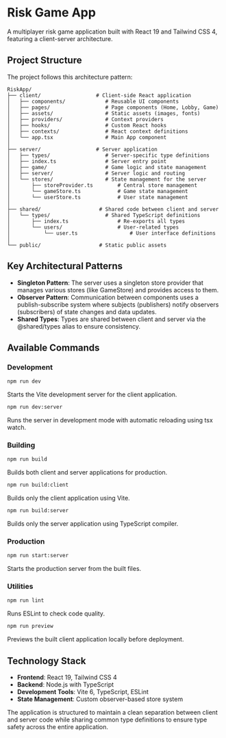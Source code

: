 # Risk Game App
A multiplayer risk game application built with React 19 and Tailwind CSS 4, featuring a client-server architecture.

## Project Structure
The project follows this architecture pattern:

```
RiskApp/
├── client/                  # Client-side React application
│   ├── components/             # Reusable UI components
│   ├── pages/                  # Page components (Home, Lobby, Game)
│   ├── assets/                 # Static assets (images, fonts)
│   ├── providers/              # Context providers
│   ├── hooks/                  # Custom React hooks
│   ├── contexts/               # React context definitions
│   └── app.tsx                 # Main App component
│
├── server/                  # Server application
│   ├── types/                  # Server-specific type definitions
│   ├── index.ts                # Server entry point
│   ├── game/                   # Game logic and state management
│   ├── server/                 # Server logic and routing
│   └── stores/                 # State management for the server
│       ├── storeProvider.ts        # Central store management
│       └── gameStore.ts            # Game state management
│       └── userStore.ts            # User state management
│
├── shared/                   # Shared code between client and server
│   └── types/                  # Shared TypeScript definitions
│       ├── index.ts                # Re-exports all types
│       └── users/                  # User-related types
│           └── user.ts                 # User interface definitions
│
└── public/                   # Static public assets
```

## Key Architectural Patterns
- **Singleton Pattern**: The server uses a singleton store provider that manages various stores (like GameStore) and provides access to them.
- **Observer Pattern**: Communication between components uses a publish-subscribe system where subjects (publishers) notify observers (subscribers) of state changes and data updates.
- **Shared Types**: Types are shared between client and server via the @shared/types alias to ensure consistency.

## Available Commands

### Development
```bash
npm run dev
```
Starts the Vite development server for the client application.

```bash
npm run dev:server
```
Runs the server in development mode with automatic reloading using tsx watch.

### Building
```bash
npm run build
```
Builds both client and server applications for production.

```bash
npm run build:client
```
Builds only the client application using Vite.

```bash
npm run build:server
```
Builds only the server application using TypeScript compiler.

### Production
```bash
npm run start:server
```
Starts the production server from the built files.

### Utilities
```bash
npm run lint
```
Runs ESLint to check code quality.

```bash
npm run preview
```
Previews the built client application locally before deployment.

## Technology Stack
- **Frontend**: React 19, Tailwind CSS 4
- **Backend**: Node.js with TypeScript
- **Development Tools**: Vite 6, TypeScript, ESLint
- **State Management**: Custom observer-based store system

The application is structured to maintain a clean separation between client and server code while sharing common type definitions to ensure type safety across the entire application.